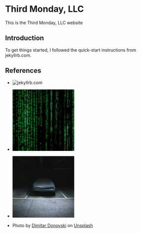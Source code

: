 # Third Monday, LLC

This is the Third Monday, LLC website

## Introduction

To get things started, I followed the quick-start instructions from jekyllrb.com.

## References

* ![jekyllrb.com](https://jekyllrb.com/)
* ![Markus Spiske (Unsplash)](markus-spiske-iar-afB0QQw-unsplash-200.jpg)
* ![Frederik Hojfeldt Nielsen (Unsplash)](frederik-hojfeldt-nielsen-eEpF3zcICfE-unsplash-200.jpg)

* Photo by <a href="https://unsplash.com/@dmtrdon?utm_content=creditCopyText&utm_medium=referral&utm_source=unsplash">Dimitar Donovski</a> on <a href="https://unsplash.com/photos/statue-of-liberty-new-york-5UHoCUnPiV4?utm_content=creditCopyText&utm_medium=referral&utm_source=unsplash">Unsplash</a>
      


